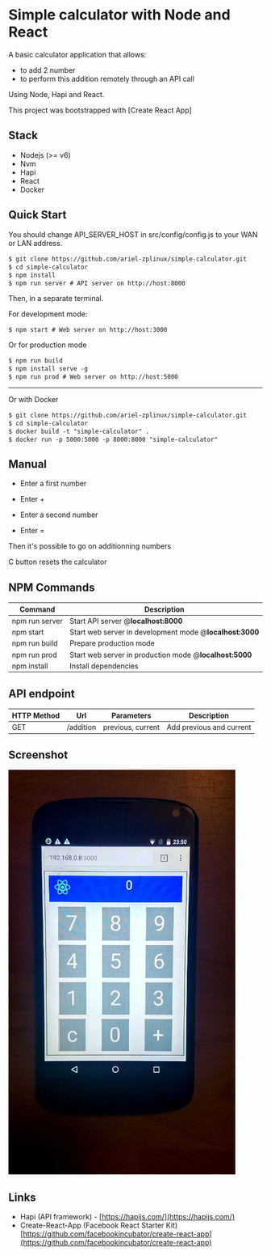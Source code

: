# Simple calculator with Node and React

A basic calculator application that allows:

- to add 2 number
- to perform this addition remotely through an API call

Using Node, Hapi and React.

This project was bootstrapped with [Create React App]

Stack
-----

- Nodejs (>= v6)
- Nvm
- Hapi
- React
- Docker

Quick Start
-----------

You should change API_SERVER_HOST in src/config/config.js to your WAN or LAN address.

```shell
$ git clone https://github.com/ariel-zplinux/simple-calculator.git
$ cd simple-calculator
$ npm install
$ npm run server # API server on http://host:8000
```

Then, in a separate terminal.

For development mode:

```shell
$ npm start # Web server on http://host:3000
```

Or for production mode

```shell
$ npm run build
$ npm install serve -g
$ npm run prod # Web server on http://host:5000
```

-----------

Or with Docker

```shell
$ git clone https://github.com/ariel-zplinux/simple-calculator.git
$ cd simple-calculator
$ docker build -t "simple-calculator" .
$ docker run -p 5000:5000 -p 8000:8000 "simple-calculator" 
```

Manual
------

- Enter a first number

- Enter +

- Enter a second number

- Enter =

Then it's possible to go on additionning numbers

C button resets the calculator


NPM Commands
------------

|Command|Description|
|---|---|
|npm run server|Start API server @**localhost:8000**| 
|npm start|Start web server in development mode @**localhost:3000**| 
|npm run build|Prepare production mode|
|npm run prod|Start web server in production mode @**localhost:5000**|
|npm install|Install dependencies |

API endpoint
-------------

|HTTP Method|Url|Parameters|Description|
|---|---|---|---|
|GET|/addition|previous, current|Add previous and current|

Screenshot
----------
![alt text](https://github.com/ariel-zplinux/simple-calculator/raw/master/src/assets/images/calculator.jpg "Simple-calculator on Nexus 4")

Links
-----

- Hapi (API framework) - [https://hapijs.com/](https://hapijs.com/)
- Create-React-App (Facebook React Starter Kit) [https://github.com/facebookincubator/create-react-app](https://github.com/facebookincubator/create-react-app)

